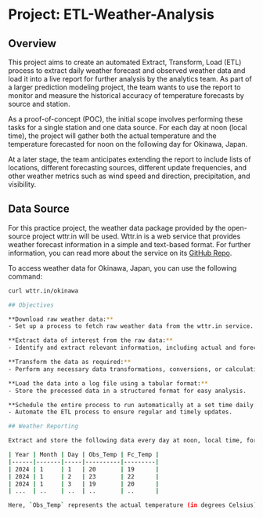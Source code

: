# Project: ETL-Weather-Analysis

## Overview

This project aims to create an automated Extract, Transform, Load (ETL) process to extract daily weather forecast and observed weather data and load it into a live report for further analysis by the analytics team. As part of a larger prediction modeling project, the team wants to use the report to monitor and measure the historical accuracy of temperature forecasts by source and station.

As a proof-of-concept (POC), the initial scope involves performing these tasks for a single station and one data source. For each day at noon (local time), the project will gather both the actual temperature and the temperature forecasted for noon on the following day for Okinawa, Japan.

At a later stage, the team anticipates extending the report to include lists of locations, different forecasting sources, different update frequencies, and other weather metrics such as wind speed and direction, precipitation, and visibility.

## Data Source

For this practice project, the weather data package provided by the open-source project wttr.in will be used. Wttr.in is a web service that provides weather forecast information in a simple and text-based format. For further information, you can read more about the service on its [GitHub Repo](https://github.com/chubin/wttr.in).

To access weather data for Okinawa, Japan, you can use the following command:

```bash
curl wttr.in/okinawa

## Objectives

**Download raw weather data:**
- Set up a process to fetch raw weather data from the wttr.in service.

**Extract data of interest from the raw data:**
- Identify and extract relevant information, including actual and forecasted temperatures.

**Transform the data as required:**
- Perform any necessary data transformations, conversions, or calculations.

**Load the data into a log file using a tabular format:**
- Store the processed data in a structured format for easy analysis.

**Schedule the entire process to run automatically at a set time daily:**
- Automate the ETL process to ensure regular and timely updates.

## Weather Reporting

Extract and store the following data every day at noon, local time, for Okinawa, Japan:

| Year | Month | Day | Obs_Temp | Fc_Temp |
|------|-------|-----|----------|---------|
| 2024 | 1     | 1   | 20       | 19      |
| 2024 | 1     | 2   | 23       | 22      |
| 2024 | 1     | 3   | 19       | 20      |
| ...  | ..    | ..  | ..       | ..      |

Here, `Obs_Temp` represents the actual temperature (in degrees Celsius), and `Fc_Temp` represents the forecasted temperature (in degrees Celsius) for the following day at noon.
